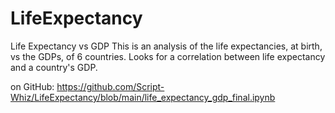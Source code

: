 # LifeExpectancy
Life Expectancy vs GDP
This is an analysis of the life expectancies, at birth, vs the GDPs, of 6 countries.
Looks for a correlation between life expectancy and a country's GDP.

on GitHub:
https://github.com/Script-Whiz/LifeExpectancy/blob/main/life_expectancy_gdp_final.ipynb
